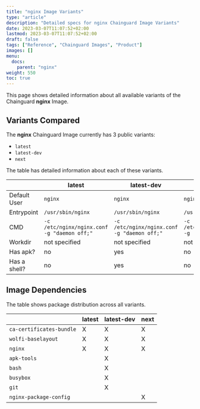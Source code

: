 ```yaml
---
title: "nginx Image Variants"
type: "article"
description: "Detailed specs for nginx Chainguard Image Variants"
date: 2023-03-07T11:07:52+02:00
lastmod: 2023-03-07T11:07:52+02:00
draft: false
tags: ["Reference", "Chainguard Images", "Product"]
images: []
menu:
  docs:
    parent: "nginx"
weight: 550
toc: true
---
```


This page shows detailed information about all available variants of the Chainguard **nginx** Image.

## Variants Compared
The **nginx** Chainguard Image currently has 3 public variants: 

- `latest`
- `latest-dev`
- `next`

The table has detailed information about each of these variants.

|              | latest                                      | latest-dev                                  | next                                        |
|--------------|---------------------------------------------|---------------------------------------------|---------------------------------------------|
| Default User | `nginx`                                     | `nginx`                                     | `nginx`                                     |
| Entrypoint   | `/usr/sbin/nginx`                           | `/usr/sbin/nginx`                           | `/usr/sbin/nginx`                           |
| CMD          | `-c /etc/nginx/nginx.conf -g "daemon off;"` | `-c /etc/nginx/nginx.conf -g "daemon off;"` | `-c /etc/nginx/nginx.conf -g "daemon off;"` |
| Workdir      | not specified                               | not specified                               | not specified                               |
| Has apk?     | no                                          | yes                                         | no                                          |
| Has a shell? | no                                          | yes                                         | no                                          |

## Image Dependencies
The table shows package distribution across all variants.

|                          | latest | latest-dev | next |
|--------------------------|--------|------------|------|
| `ca-certificates-bundle` | X      | X          | X    |
| `wolfi-baselayout`       | X      | X          | X    |
| `nginx`                  | X      | X          | X    |
| `apk-tools`              |        | X          |      |
| `bash`                   |        | X          |      |
| `busybox`                |        | X          |      |
| `git`                    |        | X          |      |
| `nginx-package-config`   |        |            | X    |

